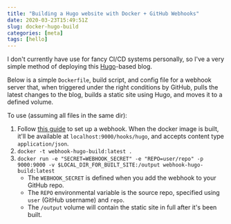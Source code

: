 ```yaml
---
title: "Building a Hugo website with Docker + GitHub Webhooks"
date: 2020-03-23T15:49:51Z
slug: docker-hugo-build
categories: [meta]
tags: [hello]
---
```


I don't currently have use for fancy CI/CD systems personally, so I've a very simple method of deploying this [Hugo](https://gohugo.io/)-based blog.

Below is a simple `Dockerfile`, build script, and config file for a webhook server that, when triggered under the right conditions by GitHub, pulls the latest changes to the blog, builds a static site using Hugo, and moves it to a defined volume.

To use (assuming all files in the same dir):

1.  Follow [this guide](https://developer.github.com/webhooks/creating/) to set up a webhook. When the docker image is built, it'll be available at `localhost:9000/hooks/hugo`, and accepts content type `application/json`.
2.  `docker -t webhook-hugo-build:latest .`
3.  `docker run -e "SECRET=WEBHOOK_SECRET" -e "REPO=user/repo" -p 9000:9000 -v $LOCAL_DIR_FOR_BUILT_SITE:/output webhook-hugo-build:latest`
    -   The `WEBHOOK_SECRET` is defined when you add the webhook to your GitHub repo.
    -   The `REPO` environmental variable is the source repo, specified using `user` (GitHub username) and `repo`.
    -   The `/output` volume will contain the static site in full after it's been built.